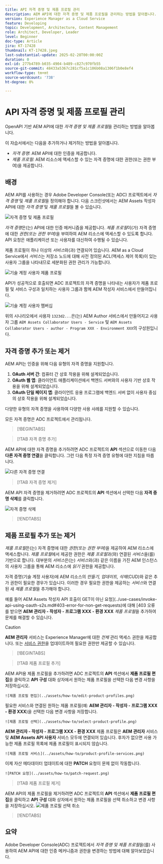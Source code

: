 ```yaml
---
title: API 자격 증명 및 제품 프로필 관리
description: AEM API에 대한 자격 증명 및 제품 프로필을 관리하는 방법을 알아봅니다.
version: Experience Manager as a Cloud Service
feature: Developing
topic: Development, Architecture, Content Management
role: Architect, Developer, Leader
level: Beginner
doc-type: Article
jira: KT-17428
thumbnail: KT-17428.jpeg
last-substantial-update: 2025-02-28T00:00:00Z
duration: 0
exl-id: 277b4789-b035-4904-b489-c827c970fb55
source-git-commit: 48433a5367c281cf5a1c106b08a1306f1b0e8ef4
workflow-type: tm+mt
source-wordcount: '738'
ht-degree: 0%

---
```


# API 자격 증명 및 제품 프로필 관리

OpenAPI 기반 AEM API에 대한 _자격 증명 및 제품 프로필_&#x200B;을 관리하는 방법을 알아봅니다.

이 자습서에서는 다음을 추가하거나 제거하는 방법을 알아봅니다.

- _자격 증명_: AEM API에 대한 인증을 제공합니다.
- _제품 프로필_: AEM 리소스에 액세스할 수 있는 자격 증명에 대한 권한(또는 권한 부여)을 제공합니다.

## 배경

AEM API를 사용하는 경우 Adobe Developer Console(또는 ADC) 프로젝트에서 _자격 증명_ 및 _제품 프로필_&#x200B;을 정의해야 합니다. 다음 스크린샷에서는 AEM Assets 작성자 API에 대한 _자격 증명_ 및 _제품 프로필_&#x200B;을 볼 수 있습니다.

![자격 증명 및 제품 프로필](../assets/how-to/API-Credentials-Product-Profile.png)

_자격 증명_&#x200B;은(는) API에 대한 인증 메커니즘을 제공합니다. _제품 프로필_&#x200B;이(가) 자격 증명에 대한 _권한(또는 권한 부여)_&#x200B;을 부여하여 AEM 리소스에 액세스할 수 있도록 합니다. API 요청은 애플리케이션 또는 사용자를 대신하여 수행될 수 있습니다.

제품 프로필이 하나 이상의 _서비스_&#x200B;와(과) 연결되어 있습니다. AEM as a Cloud Service에서 _서비스_&#x200B;는 저장소 노드에 대해 사전 정의된 ACL(액세스 제어 목록)이 있는 사용자 그룹을 나타내므로 세분화된 권한 관리가 가능합니다.

![기술 계정 사용자 제품 프로필](../assets/s2s/technical-account-user-product-profile.png)

API가 성공적으로 호출되면 ADC 프로젝트의 자격 증명을 나타내는 사용자가 제품 프로필 및 서비스 구성과 일치하는 사용자 그룹과 함께 AEM 작성자 서비스에서 만들어집니다.

![기술 계정 사용자 멤버십](../assets/s2s/technical-account-user-membership.png)

위의 시나리오에서 사용자 `1323d2...`은(는) AEM Author 서비스에서 만들어지고 사용자 그룹 `AEM Assets Collaborator Users - Service` 및 `AEM Assets Collaborator Users - author - Program XXX - Environment XXX`의 구성원입니다.

## 자격 증명 추가 또는 제거

AEM API는 인증을 위해 다음 유형의 자격 증명을 지원합니다.

1. **OAuth 서버 간**: 컴퓨터 간 상호 작용을 위해 설계되었습니다.
1. **OAuth 웹 앱**: 클라이언트 애플리케이션에서 백엔드 서버와의 사용자 기반 상호 작용을 위해 설계되었습니다.
1. **OAuth 단일 페이지 앱**: 클라이언트 응용 프로그램에 백엔드 서버 없이 사용자 중심의 상호 작용을 위해 설계되었습니다.

다양한 유형의 자격 증명을 사용하여 다양한 사용 사례를 지원할 수 있습니다.

모든 자격 증명은 ADC 프로젝트에서 관리됩니다.

>[!BEGINTABS]

>[!TAB 자격 증명 추가]

AEM API에 대한 자격 증명을 추가하려면 ADC 프로젝트의 **API** 섹션으로 이동한 다음 **다른 자격 증명 연결**&#x200B;을 클릭합니다. 그런 다음 특정 자격 증명 유형에 대한 지침을 따릅니다.

![다른 자격 증명 연결](../assets/how-to/connect-another-credential.png)

>[!TAB 자격 증명 제거]

AEM API 자격 증명을 제거하려면 ADC 프로젝트의 **API** 섹션에서 선택한 다음 **자격 증명 삭제**&#x200B;를 클릭합니다.

![자격 증명 삭제](../assets/how-to/delete-credential.png)


>[!ENDTABS]

## 제품 프로필 추가 또는 제거

_제품 프로필_&#x200B;은(는) 자격 증명에 대한 _권한(또는 권한 부여)_&#x200B;을 제공하여 AEM 리소스에 액세스합니다. _제품 프로필_&#x200B;에서 제공한 권한은 _제품 프로필_&#x200B;과(와) 연결된 _서비스_&#x200B;을(를) 기반으로 합니다. 대부분의 _서비스_&#x200B;은(는) _서비스_&#x200B;와(과) 같은 이름을 가진 AEM 인스턴스의 사용자 그룹을 통해 AEM 리소스에 _읽기_ 권한을 제공합니다.

자격 증명(기술 계정 사용자)에 AEM 리소스의 _만들기, 업데이트, 삭제_(CUD)와 같은 추가 권한이 필요한 경우가 있습니다. 이러한 경우 필요한 권한을 제공하는 _서비스_&#x200B;와 연결된 새 _제품 프로필_&#x200B;을 추가해야 합니다.

예를 들어 AEM Assets 작성자 API 호출이 GET이 아닌 요청](../use-cases/invoke-api-using-oauth-s2s.md#403-error-for-non-get-requests)에 대해 [403 오류를 받으면 **AEM 관리자 - 작성자 - 프로그램 XXX - 환경 XXX** _제품 프로필_&#x200B;을 추가하여 문제를 해결할 수 있습니다.

>[!CAUTION]
>
>**AEM 관리자** 서비스는 Experience Manager에 대한 _전체_ 관리 액세스 권한을 제공합니다. 또는 [서비스 권한](./services-user-group-permission-management.md)을 업데이트하여 필요한 권한만 제공할 수 있습니다.

>[!BEGINTABS]

>[!TAB 제품 프로필 추가]

AEM API용 제품 프로필을 추가하려면 ADC 프로젝트의 **API** 섹션에서 **제품 프로필 편집**&#x200B;을 클릭하고 **API 구성** 대화 상자에서 원하는 제품 프로필을 선택한 다음 변경 사항을 저장하십시오.

    ![제품 프로필 편집](../assets/how-to/edit-product-profiles.png)

필요한 서비스와 연결된 원하는 제품 프로필(예: **AEM 관리자 - 작성자 - 프로그램 XXX - 환경 XXX**)을 선택한 다음 변경 사항을 저장합니다.

    ![제품 프로필 선택](../assets/how-to/select-product-profile.png)

**AEM 관리자 - 작성자 - 프로그램 XXX - 환경 XXX** 제품 프로필은 **AEM 관리자** 서비스 및 **AEM Assets API 사용자** 서비스 모두에 연결되어 있습니다. 후자가 없으면 사용 가능한 제품 프로필 목록에 제품 프로필이 표시되지 않습니다.

    ![제품 프로필 서비스](../assets/how-to/product-profile-services.png)

이제 자산 메타데이터 업데이트에 대한 **PATCH** 요청이 문제 없이 작동합니다.

    ![PATCH 요청](../assets/how-to/patch-request.png)


>[!TAB 제품 프로필 제거]

AEM API의 제품 프로필을 제거하려면 ADC 프로젝트의 **API** 섹션에서 **제품 프로필 편집**&#x200B;을 클릭하고 **API 구성** 대화 상자에서 원하는 제품 프로필을 선택 취소하고 변경 사항을 저장하십시오.
![제품 프로필 선택 취소](../assets/how-to/deselect-product-profile.png)

>[!ENDTABS]

## 요약

Adobe Developer Console(ADC) 프로젝트에서 _자격 증명 및 제품 프로필_&#x200B;을(를) 사용하여 AEM API에 대한 인증 메커니즘과 권한을 변경하는 방법에 대해 알아보았습니다.
